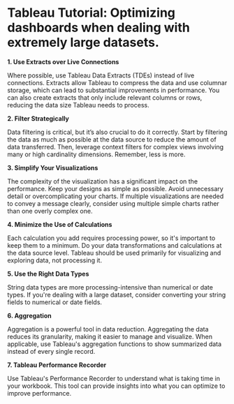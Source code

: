# Tableau Tutorial: Optimizing dashboards when dealing with extremely large datasets.

**1. Use Extracts over Live Connections**

Where possible, use Tableau Data Extracts (TDEs) instead of live connections. Extracts allow Tableau to compress the data and use columnar storage, which can lead to substantial improvements in performance. You can also create extracts that only include relevant columns or rows, reducing the data size Tableau needs to process.

**2. Filter Strategically**

Data filtering is critical, but it’s also crucial to do it correctly. Start by filtering the data as much as possible at the data source to reduce the amount of data transferred. Then, leverage context filters for complex views involving many or high cardinality dimensions. Remember, less is more.

**3. Simplify Your Visualizations**

The complexity of the visualization has a significant impact on the performance. Keep your designs as simple as possible. Avoid unnecessary detail or overcomplicating your charts. If multiple visualizations are needed to convey a message clearly, consider using multiple simple charts rather than one overly complex one.

**4. Minimize the Use of Calculations**

Each calculation you add requires processing power, so it's important to keep them to a minimum. Do your data transformations and calculations at the data source level. Tableau should be used primarily for visualizing and exploring data, not processing it.

**5. Use the Right Data Types**

String data types are more processing-intensive than numerical or date types. If you're dealing with a large dataset, consider converting your string fields to numerical or date fields.

**6. Aggregation**

Aggregation is a powerful tool in data reduction. Aggregating the data reduces its granularity, making it easier to manage and visualize. When applicable, use Tableau's aggregation functions to show summarized data instead of every single record.

**7. Tableau Performance Recorder**

Use Tableau's Performance Recorder to understand what is taking time in your workbook. This tool can provide insights into what you can optimize to improve performance.

